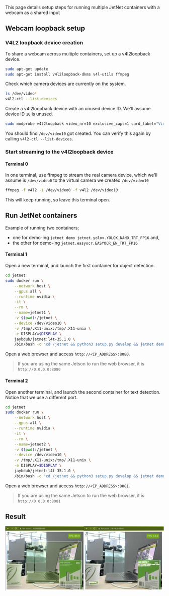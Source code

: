 This page details setup steps for running multiple JetNet containers with a webcam as a shared input

## Webcam loopback setup

### V4L2 loopback device creation

To share a webcam across multiple containers, set up a v4l2loopback device.

```bash
sudo apt-get update
sudo apt-get install v4l2loopback-dkms v4l-utils ffmpeg
```

Check which camera devices are currently on the system.

```bash
ls /dev/video*
v4l2-ctl --list-devices
```

Create a v4l2loopback device with an unused device ID.  We'll assume device ID `10` is unused.

```bash
sudo modprobe v4l2loopback video_nr=10 exclusive_caps=1 card_label="Virtual webcam"
```

You should find `/dev/video10` got created.  You can verify this again by calling ``v4l2-ctl --list-devices``.

### Start streaming to the v4l2loopback device

#### Terminal 0

In one terminal, use ffmpeg to stream the real camera device, which we'll assume is ``/dev/video0`` to the virtual camera we created ``/dev/video10``

```bash
ffmpeg -f v4l2 -i /dev/video0 -f v4l2 /dev/video10
```

This will keep running, so leave this terminal open.


## Run JetNet containers

Example of running two containers;

- one for demo-ing `jetnet demo jetnet.yolox.YOLOX_NANO_TRT_FP16` and,
- the other for demo-ing `jetnet.easyocr.EASYOCR_EN_TRT_FP16`

#### Terminal 1

Open a new terminal, and launch the first container for object detection.

```bash
cd jetnet
sudo docker run \
    --network host \
    --gpus all \
    --runtime nvidia \
    -it \
    --rm \
    --name=jetnet1 \
    -v $(pwd):/jetnet \
    --device /dev/video10 \
    -v /tmp/.X11-unix:/tmp/.X11-unix \
    -e DISPLAY=$DISPLAY \
    jaybdub/jetnet:l4t-35.1.0 \
    /bin/bash -c "cd /jetnet && python3 setup.py develop && jetnet demo --port 8080 --camera_device 10 jetnet.yolox.YOLOX_NANO_TRT_FP16"
```

Open a web browser and access `http://<IP_ADDRESS>:8080`.

> If you are using the same Jetson to run the web browser, it is `http://0.0.0.0:8080`

#### Terminal 2

Open another terminal, and launch the second container for text detection.  Notice that we use a different port.

```bash 
cd jetnet
sudo docker run \
    --network host \
    --gpus all \
    --runtime nvidia \
    -it \
    --rm \
    --name=jetnet2 \
    -v $(pwd):/jetnet \
    --device /dev/video10 \
    -v /tmp/.X11-unix:/tmp/.X11-unix \
    -e DISPLAY=$DISPLAY \
    jaybdub/jetnet:l4t-35.1.0 \
    /bin/bash -c "cd /jetnet && python3 setup.py develop && jetnet demo --port 8081 --camera_device 10 jetnet.easyocr.EASYOCR_EN_TRT_FP16"
```

Open a web browser and access `http://<IP_ADDRESS>:8081`.

> If you are using the same Jetson to run the web browser, it is `http://0.0.0.0:8081`

## Result

![](./assets/two-containers.png)
